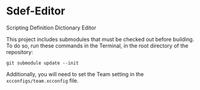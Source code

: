 Sdef-Editor
===========

Scripting Definition Dictionary Editor


This project includes submodules that must be checked out before building. To do so, run these commands in the Terminal, in the root directory of the repository:

```
git submodule update --init
```

Additionally, you will need to set the Team setting in the `xcconfigs/team.xcconfig` file.
